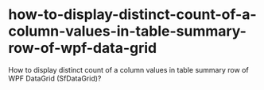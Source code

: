 # how-to-display-distinct-count-of-a-column-values-in-table-summary-row-of-wpf-data-grid
How to display distinct count of a column values in table summary row of WPF DataGrid (SfDataGrid)?
